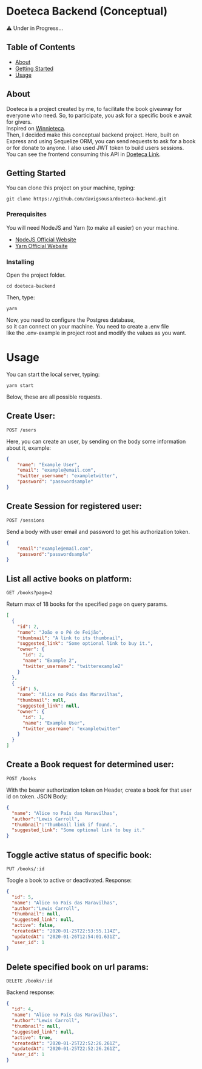 # Doeteca Backend (Conceptual)
⚠ Under in Progress...

## Table of Contents

- [About](#about)
- [Getting Started](#getting_started)
- [Usage](#usage)

## About <a name = "about"></a>

Doeteca is a project created by me, to facilitate the book giveaway for everyone who need. So, to participate, you ask for a specific book e await for givers. <br>
Inspired on [Winnieteca](https://twitter.com/WinnieTeca). <br>
Then, I decided make this conceptual backend project. Here, built on Express and using Sequelize ORM, you can send requests to ask for a book or for donate to anyone. I also used JWT token to build users sessions. <br>
You can see the frontend consuming this API in [Doeteca Link](https://davigsousa.github.io/doeteca).

## Getting Started <a name = "getting_started"></a>

You can clone this project on your machine, typing:
```
git clone https://github.com/davigsousa/doeteca-backend.git
```

### Prerequisites

You will need NodeJS and Yarn (to make all easier) on your machine. <br>
- [NodeJS Official Website](https://nodejs.org/en/download/) <br>
- [Yarn Official Website](https://yarnpkg.com/getting-started/install)

### Installing

Open the project folder.
```
cd doeteca-backend
```
Then, type:
```
yarn
```
Now, you need to configure the Postgres database, <br>
so it can connect on your machine. You need to create a .env file <br>
like the .env-example in project root and modify the values as you want.


# Usage <a name = "usage"></a>

You can start the local server, typing:
```
yarn start
```
Below, these are all possible requests.

## Create User:
```
POST /users
```
Here, you can create an user, by sending on the body some information about it, example:
```json
{
	"name": "Example User",
	"email": "example@email.com",
	"twitter_username": "exampletwitter",
	"password": "passwordsample"
}
```

## Create Session for registered user:
```
POST /sessions
```
Send a body with user email and password to get his authorization token.
```json
{
	"email":"example@email.com",
	"password":"passwordsample"
}
```

## List all active books on platform:
```
GET /books?page=2
```
Return max of 18 books for the specified page on query params.
```json
[
  {
    "id": 2,
    "name": "João e o Pé de Feijão",
    "thumbnail": "A link to its thumbnail",
    "suggested_link": "Some optional link to buy it.",
    "owner": {
      "id": 2,
      "name": "Example 2",
      "twitter_username": "twitterexample2"
    }
  },
  {
    "id": 5,
    "name": "Alice no País das Maravilhas",
    "thumbnail": null,
    "suggested_link": null,
    "owner": {
      "id": 1,
      "name": "Example User",
      "twitter_username": "exampletwitter"
    }
  }
]
```

## Create a Book request for determined user:
```
POST /books
```
With the bearer authorization token on Header, create a book for that user id on token.
JSON Body:
```json
{
  "name": "Alice no País das Maravilhas",
  "author":"Lewis Carroll",
  "thumbnail":"Thumbnail link if found.",
  "suggested_link": "Some optional link to buy it."
}
```

## Toggle active status of specific book:
```
PUT /books/:id
```
Toogle a book to active or deactivated. Response:
```json
{
  "id": 5,
  "name": "Alice no País das Maravilhas",
  "author":"Lewis Carroll",
  "thumbnail": null,
  "suggested_link": null,
  "active": false,
  "createdAt": "2020-01-25T22:53:55.114Z",
  "updatedAt": "2020-01-26T12:54:01.631Z",
  "user_id": 1
}
```

## Delete specified book on url params:
```
DELETE /books/:id
```
Backend response:
```json
{
  "id": 4,
  "name": "Alice no País das Maravilhas",
  "author":"Lewis Carroll",
  "thumbnail": null,
  "suggested_link": null,
  "active": true,
  "createdAt": "2020-01-25T22:52:26.261Z",
  "updatedAt": "2020-01-25T22:52:26.261Z",
  "user_id": 1
}
```
